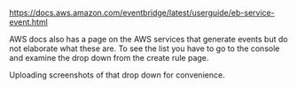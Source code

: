https://docs.aws.amazon.com/eventbridge/latest/userguide/eb-service-event.html

AWS docs also has a page on the AWS services that generate events but do not elaborate what these are. To see the list you have to go to the console and examine the drop down from the create rule page.

Uploading screenshots of that drop down for convenience.
